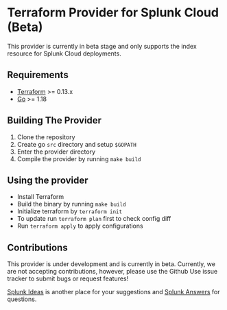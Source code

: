 # Terraform Provider for Splunk Cloud (Beta) 

This provider is currently in beta stage and only supports the index resource for Splunk Cloud deployments. 

## Requirements

-	[Terraform](https://www.terraform.io/downloads.html) >= 0.13.x
-	[Go](https://golang.org/doc/install) >= 1.18

## Building The Provider

1. Clone the repository
1. Create go ```src``` directory and setup ```$GOPATH ```
1. Enter the provider directory 
1. Compile the provider by running ```make build```

## Using the provider

- Install Terraform
- Build the binary by running ```make build```
- Initialize terraform by ```terraform init```
- To update run ```terraform plan``` first to check config diff
- Run ```terraform apply``` to apply configurations

## Contributions 

This provider is under development and is currently in beta. Currently, we are not accepting contributions, however, please use the Github Use issue tracker to submit bugs or request features! 

[Splunk Ideas](https://ideas.splunk.com/) is another place for your suggestions and [Splunk Answers](https://community.splunk.com/t5/Community/ct-p/en-us) for questions.




